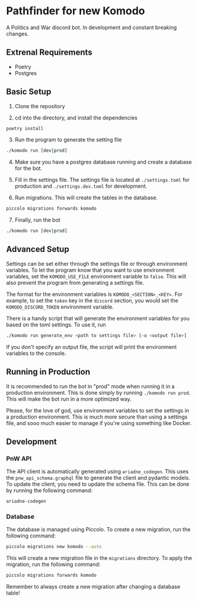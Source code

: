 # Pathfinder for new Komodo

A Politics and War discord bot. In development and constant breaking changes.

## Extrenal Requirements

- Poetry
- Postgres

## Basic Setup

1. Clone the repository

2. cd into the directory, and install the dependencies

```bash
poetry install
```

3. Run the program to generate the setting file

```bash
./komodo run [dev|prod]
```

4. Make sure you have a postgres database running and create a database for the bot.

5. Fill in the settings file. The settings file is located at `./settings.toml` for production and `./settings.dev.toml` for development.

6. Run migrations. This will create the tables in the database.

```bash
piccolo migrations forwards komodo
```

7. Finally, run the bot

```bash
./komodo run [dev|prod]
```

## Advanced Setup

Settings can be set either through the settings file or through environment variables. To let the program know that you want to use environment variables, set the `KOMODO_USE_FILE` environment variable to `false`. This will also prevent the program from generating a settings file.

The format for the environment variables is `KOMODO_<SECTION>_<KEY>`. For example, to set the `token` key in the `discord` section, you would set the `KOMODO_DISCORD_TOKEN` environment variable.

There is a handy script that will generate the environment variables for you based on the toml settings. To use it, run

```bash
./komodo run generate_env <path to settings file> [-o <output file>]
```

If you don't specify an output file, the script will print the environment variables to the console.

## Running in Production

It is recommended to run the bot in "prod" mode when running it in a production environment. This is done simply by running `./komodo run prod`. This will make the bot run in a more optimized way.

Please, for the love of god, use environment variables to set the settings in a production environment. This is much more secure than using a settings file, and sooo much easier to manage if you're using something like Docker.

## Development

### PnW API

The API client is automatically generated using `ariadne_codegen`. This uses the `pnw_api_schema.graphql` file to generate the client and pydantic models. To update the client, you need to update the schema file. This can be done by running the following command:

```bash
ariadne-codegen
```

### Database

The database is managed using Piccolo. To create a new migration, run the following command:

```bash
piccolo migrations new komodo --auto
```

This will create a new migration file in the `migrations` directory. To apply the migration, run the following command:

```bash
piccolo migrations forwards komodo
```

Remember to always create a new migration after changing a database table!
